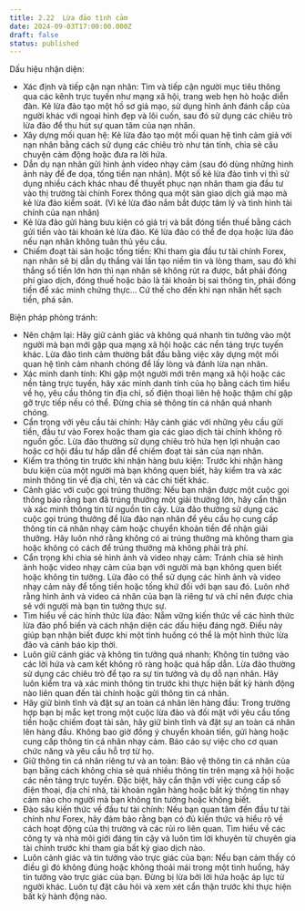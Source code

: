 ```yaml
---
title: 2.22  Lừa đảo tình cảm
date: 2024-09-03T17:00:00.000Z
draft: false
status: published
---
```


Dấu hiệu nhận diện:

* Xác định và tiếp cận nạn nhân: Tìm và tiếp cận người mục tiêu thông qua các kênh trực tuyến như mạng xã hội, trang web hẹn hò hoặc diễn đàn. Kẻ lừa đảo tạo một hồ sơ giả mạo, sử dụng hình ảnh đánh cắp của người khác với ngoại hình đẹp và lôi cuốn, sau đó sử dụng các chiêu trò lừa đảo để thu hút sự quan tâm của nạn nhân.
* Xây dựng mối quan hệ: Kẻ lừa đảo tạo một mối quan hệ tình cảm giả với nạn nhân bằng cách sử dụng các chiêu trò như tán tỉnh, chia sẻ câu chuyện cảm động hoặc đưa ra lời hứa.
* Dẫn dụ nạn nhân gửi hình ảnh video nhạy cảm (sau đó dùng những hình ảnh này để đe dọa, tống tiền nạn nhân). Một số kẻ lừa đảo tinh vi thì sử dụng nhiều cách khác nhau để thuyết phục nạn nhân tham gia đầu tư vào thị trường tài chính Forex thông qua một sàn giao dịch giả mạo mà kẻ lừa đảo kiểm soát. (Vì kẻ lừa đảo nắm bắt được tâm lý và tình hình tài chính của nạn nhân)
* Kẻ lừa đảo gửi hàng bưu kiện có giá trị và bắt đóng tiền thuế bằng cách gửi tiền vào tài khoản kẻ lừa đảo. Kẻ lừa đảo có thể đe dọa hoặc lừa đảo nếu nạn nhân không tuân thủ yêu cầu.
* Chiếm đoạt tài sản hoặc tống tiền: Khi tham gia đầu tư tài chính Forex, nạn nhân sẽ bị dẫn dụ thắng vài lần tạo niềm tin và lòng tham, sau đó khi thắng số tiền lớn hơn thì nạn nhân sẽ không rút ra được, bắt phải đóng phí giao dịch, đóng thuế hoặc bảo là tài khoản bị sai thông tin, phải đóng tiền để xác minh chứng thực... Cứ thế cho đến khi nạn nhân hết sạch tiền, phá sản.

Biện pháp phòng tránh:

* Nên chậm lại: Hãy giữ cảnh giác và không quá nhanh tin tưởng vào một người mà bạn mới gặp qua mạng xã hội hoặc các nền tảng trực tuyến khác. Lừa đảo tình cảm thường bắt đầu bằng việc xây dựng một mối quan hệ tình cảm nhanh chóng để lấy lòng và đánh lừa nạn nhân.
* Xác minh danh tính: Khi gặp một người mới trên mạng xã hội hoặc các nền tảng trực tuyến, hãy xác minh danh tính của họ bằng cách tìm hiểu về họ, yêu cầu thông tin địa chỉ, số điện thoại liên hệ hoặc thậm chí gặp gỡ trực tiếp nếu có thể. Đừng chia sẻ thông tin cá nhân quá nhanh chóng.
* Cẩn trọng với yêu cầu tài chính: Hãy cảnh giác với những yêu cầu gửi tiền, đầu tư vào Forex hoặc tham gia các giao dịch tài chính không rõ nguồn gốc. Lừa đảo thường sử dụng chiêu trò hứa hẹn lợi nhuận cao hoặc cơ hội đầu tư hấp dẫn để chiếm đoạt tài sản của nạn nhân.
* Kiểm tra thông tin trước khi nhận hàng bưu kiện: Trước khi nhận hàng bưu kiện của một người mà bạn không quen biết, hãy kiểm tra và xác minh thông tin về địa chỉ, tên và các chi tiết khác. 
* Cảnh giác với cuộc gọi trúng thưởng: Nếu bạn nhận được một cuộc gọi thông báo rằng bạn đã trúng thưởng một giải thưởng lớn, hãy cẩn thận và xác minh thông tin từ nguồn tin cậy. Lừa đảo thường sử dụng các cuộc gọi trúng thưởng để lừa đảo nạn nhân để yêu cầu họ cung cấp thông tin cá nhân nhạy cảm hoặc chuyển khoản tiền để nhận giải thưởng. Hãy luôn nhớ rằng không có ai trúng thưởng mà không tham gia hoặc không có cách để trúng thưởng mà không phải trả phí.
* Cẩn trọng khi chia sẻ hình ảnh và video nhạy cảm: Tránh chia sẻ hình ảnh hoặc video nhạy cảm của bạn với người mà bạn không quen biết hoặc không tin tưởng. Lừa đảo có thể sử dụng các hình ảnh và video nhạy cảm này để tống tiền hoặc tống khứ đối với bạn sau đó. Luôn nhớ rằng hình ảnh và video cá nhân của bạn là riêng tư và chỉ nên được chia sẻ với người mà bạn tin tưởng thực sự.
* Tìm hiểu về các hình thức lừa đảo: Nắm vững kiến thức về các hình thức lừa đảo phổ biến và cách nhận diện các dấu hiệu đáng ngờ. Điều này giúp bạn nhận biết được khi một tình huống có thể là một hình thức lừa đảo và cảnh báo kịp thời.
* Luôn giữ cảnh giác và không tin tưởng quá nhanh: Không tin tưởng vào các lời hứa và cam kết không rõ ràng hoặc quá hấp dẫn. Lừa đảo thường sử dụng các chiêu trò để tạo ra sự tin tưởng và dụ dỗ nạn nhân. Hãy luôn kiểm tra và xác minh thông tin trước khi thực hiện bất kỳ hành động nào liên quan đến tài chính hoặc gửi thông tin cá nhân.
* Hãy giữ bình tĩnh và đặt sự an toàn cá nhân lên hàng đầu: Trong trường hợp bạn bị mắc kẹt trong một cuộc lừa đảo và đối mặt với yêu cầu tống tiền hoặc chiếm đoạt tài sản, hãy giữ bình tĩnh và đặt sự an toàn cá nhân lên hàng đầu. Không bao giờ đồng ý chuyển khoản tiền, gửi hàng hoặc cung cấp thông tin cá nhân nhạy cảm. Báo cáo sự việc cho cơ quan chức năng và yêu cầu hỗ trợ từ họ.
* Giữ thông tin cá nhân riêng tư và an toàn: Bảo vệ thông tin cá nhân của bạn bằng cách không chia sẻ quá nhiều thông tin trên mạng xã hội hoặc các nền tảng trực tuyến. Đặc biệt, hãy cẩn thận với việc cung cấp số điện thoại, địa chỉ nhà, tài khoản ngân hàng hoặc bất kỳ thông tin nhạy cảm nào cho người mà bạn không tin tưởng hoặc không biết.
* Đào sâu kiến thức về đầu tư tài chính: Nếu bạn quan tâm đến đầu tư tài chính như Forex, hãy đảm bảo rằng bạn có đủ kiến thức và hiểu rõ về cách hoạt động của thị trường và các rủi ro liên quan. Tìm hiểu về các công ty và nhà môi giới đáng tin cậy và luôn tìm lời khuyên từ chuyên gia tài chính trước khi tham gia bất kỳ giao dịch nào.
* Luôn cảnh giác và tin tưởng vào trực giác của bạn: Nếu bạn cảm thấy có điều gì đó không đúng hoặc không thoải mái trong một tình huống, hãy tin tưởng vào trực giác của bạn. Đừng bị lừa bởi lời hứa hoặc áp lực từ người khác. Luôn tự đặt câu hỏi và xem xét cẩn thận trước khi thực hiện bất kỳ hành động nào. 
